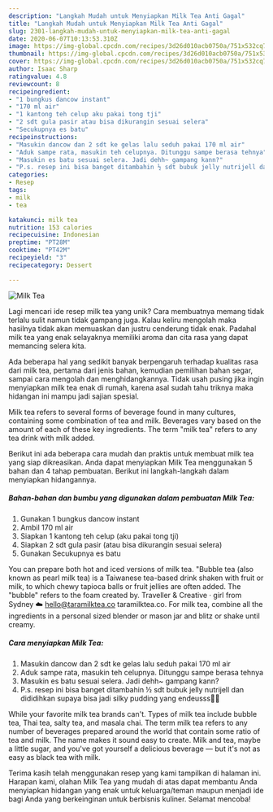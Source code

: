 ```yaml
---
description: "Langkah Mudah untuk Menyiapkan Milk Tea Anti Gagal"
title: "Langkah Mudah untuk Menyiapkan Milk Tea Anti Gagal"
slug: 2301-langkah-mudah-untuk-menyiapkan-milk-tea-anti-gagal
date: 2020-06-07T10:13:53.310Z
image: https://img-global.cpcdn.com/recipes/3d26d010acb0750a/751x532cq70/milk-tea-foto-resep-utama.jpg
thumbnail: https://img-global.cpcdn.com/recipes/3d26d010acb0750a/751x532cq70/milk-tea-foto-resep-utama.jpg
cover: https://img-global.cpcdn.com/recipes/3d26d010acb0750a/751x532cq70/milk-tea-foto-resep-utama.jpg
author: Isaac Sharp
ratingvalue: 4.8
reviewcount: 8
recipeingredient:
- "1 bungkus dancow instant"
- "170 ml air"
- "1 kantong teh celup aku pakai tong tji"
- "2 sdt gula pasir atau bisa dikurangin sesuai selera"
- "Secukupnya es batu"
recipeinstructions:
- "Masukin dancow dan 2 sdt ke gelas lalu seduh pakai 170 ml air"
- "Aduk sampe rata, masukin teh celupnya. Ditunggu sampe berasa tehnya"
- "Masukin es batu sesuai selera. Jadi dehh~ gampang kann?"
- "P.s. resep ini bisa banget ditambahin ½ sdt bubuk jelly nutrijell dan dididihkan supaya bisa jadi silky pudding yang endeusss🧚‍♀️"
categories:
- Resep
tags:
- milk
- tea

katakunci: milk tea 
nutrition: 153 calories
recipecuisine: Indonesian
preptime: "PT28M"
cooktime: "PT42M"
recipeyield: "3"
recipecategory: Dessert

---
```



![Milk Tea](https://img-global.cpcdn.com/recipes/3d26d010acb0750a/751x532cq70/milk-tea-foto-resep-utama.jpg)

Lagi mencari ide resep milk tea yang unik? Cara membuatnya memang tidak terlalu sulit namun tidak gampang juga. Kalau keliru mengolah maka hasilnya tidak akan memuaskan dan justru cenderung tidak enak. Padahal milk tea yang enak selayaknya memiliki aroma dan cita rasa yang dapat memancing selera kita.

Ada beberapa hal yang sedikit banyak berpengaruh terhadap kualitas rasa dari milk tea, pertama dari jenis bahan, kemudian pemilihan bahan segar, sampai cara mengolah dan menghidangkannya. Tidak usah pusing jika ingin menyiapkan milk tea enak di rumah, karena asal sudah tahu triknya maka hidangan ini mampu jadi sajian spesial.

Milk tea refers to several forms of beverage found in many cultures, containing some combination of tea and milk. Beverages vary based on the amount of each of these key ingredients. The term &#34;milk tea&#34; refers to any tea drink with milk added.


Berikut ini ada beberapa cara mudah dan praktis untuk membuat milk tea yang siap dikreasikan. Anda dapat menyiapkan Milk Tea menggunakan 5 bahan dan 4 tahap pembuatan. Berikut ini langkah-langkah dalam menyiapkan hidangannya.

<!--inarticleads1-->

##### Bahan-bahan dan bumbu yang digunakan dalam pembuatan Milk Tea:

1. Gunakan 1 bungkus dancow instant
1. Ambil 170 ml air
1. Siapkan 1 kantong teh celup (aku pakai tong tji)
1. Siapkan 2 sdt gula pasir (atau bisa dikurangin sesuai selera)
1. Gunakan Secukupnya es batu


You can prepare both hot and iced versions of milk tea. &#34;Bubble tea (also known as pearl milk tea) is a Taiwanese tea-based drink shaken with fruit or milk, to which chewy tapioca balls or fruit jellies are often added. The &#34;bubble&#34; refers to the foam created by. Traveller &amp; Creative · girl from Sydney ☁️ hello@taramilktea.co taramilktea.co. For milk tea, combine all the ingredients in a personal sized blender or mason jar and blitz or shake until creamy. 

<!--inarticleads2-->

##### Cara menyiapkan Milk Tea:

1. Masukin dancow dan 2 sdt ke gelas lalu seduh pakai 170 ml air
1. Aduk sampe rata, masukin teh celupnya. Ditunggu sampe berasa tehnya
1. Masukin es batu sesuai selera. Jadi dehh~ gampang kann?
1. P.s. resep ini bisa banget ditambahin ½ sdt bubuk jelly nutrijell dan dididihkan supaya bisa jadi silky pudding yang endeusss🧚‍♀️


While your favorite milk tea brands can&#39;t. Types of milk tea include bubble tea, Thai tea, salty tea, and masala chai. The term milk tea refers to any number of beverages prepared around the world that contain some ratio of tea and milk. The name makes it sound easy to create. Milk and tea, maybe a little sugar, and you&#39;ve got yourself a delicious beverage — but it&#39;s not as easy as black tea with milk. 

Terima kasih telah menggunakan resep yang kami tampilkan di halaman ini. Harapan kami, olahan Milk Tea yang mudah di atas dapat membantu Anda menyiapkan hidangan yang enak untuk keluarga/teman maupun menjadi ide bagi Anda yang berkeinginan untuk berbisnis kuliner. Selamat mencoba!
